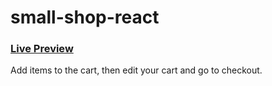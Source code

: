 # small-shop-react

### [Live Preview](https://simple-web-shop.netlify.app/)

Add items to the cart, then edit your cart and go to checkout.
